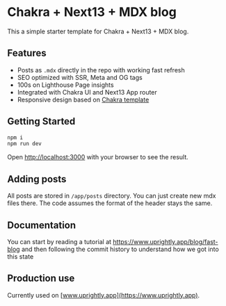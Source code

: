 # Chakra + Next13 + MDX blog
This a simple starter template for Chakra + Next13 + MDX blog. 

## Features
* Posts as `.mdx` directly in the repo with working fast refresh
* SEO optimized with SSR, Meta and OG tags
* 100s on Lighthouse Page insights
* Integrated with Chakra UI and Next13 App router
* Responsive design based on [Chakra template](https://chakra-templates.dev/blog/blog-article-list)

## Getting Started

```bash
npm i
npm run dev
```

Open [http://localhost:3000](http://localhost:3000) with your browser to see the result.

## Adding posts
All posts are stored in `/app/posts` directory. You can just create new mdx files there. The code assumes the format of the header stays the same.

##  Documentation
You can start by reading a tutorial at https://www.uprightly.app/blog/fast-blog and then following the commit history to understand how we got into this state

## Production use
Currently used on [www.uprightly.app](https://www.uprightly.app).